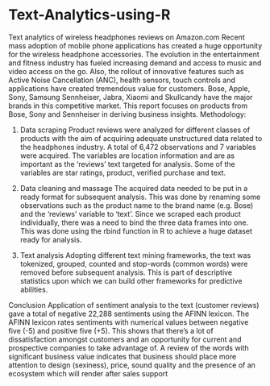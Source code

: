 # Text-Analytics-using-R
Text analytics of wireless headphones reviews on Amazon.com
Recent mass adoption of mobile phone applications has created a huge opportunity for the wireless headphone accessories. The evolution in the entertainment and fitness industry has fueled increasing demand and access to music and video access on the go. Also, the rollout of innovative features such as Active Noise Cancellation (ANC), health sensors, touch controls and applications have created tremendous value for customers.
Bose, Apple, Sony, Samsung Sennheiser, Jabra, Xiaomi and Skullcandy have the major brands in this competitive market. This report focuses on products from Bose, Sony and Sennheiser in deriving business insights. 
Methodology:
1. Data scraping
Product reviews were analyzed for different classes of products with the aim of acquiring adequate unstructured data related to the headphones industry. A total of 6,472 observations and 7 variables were acquired. The variables are location information and are as important as the ‘reviews’ text targeted for analysis. Some of the variables are star ratings, product, verified purchase and text.

2. Data cleaning and massage
The acquired data needed to be put in a ready format for subsequent analysis. This was done by renaming some observations such as the product name to the brand name (e.g. Bose) and the ‘reviews’ variable to ‘text’. Since we scraped each product individually, there was a need to bind the three data frames into one. This was done using the rbind function in R to achieve a huge dataset ready for analysis.

3. Text analysis
Adopting different text mining frameworks, the text was tokenized, grouped, counted and stop-words (common words) were removed before subsequent analysis. This is part of descriptive statistics upon which we can build other frameworks for predictive abilities.

Conclusion
Application of sentiment analysis to the text (customer reviews) gave a total of negative 22,288 sentiments using the AFINN lexicon. The AFINN lexicon rates sentiments with numerical values between negative five (-5) and positive five (+5). This shows that there’s a lot of dissatisfaction amongst customers and an opportunity for current and prospective companies to take advantage of.
A review of the words with significant business value indicates that business should place more attention to design (sexiness), price, sound quality and the presence of an ecosystem which will render after sales support


